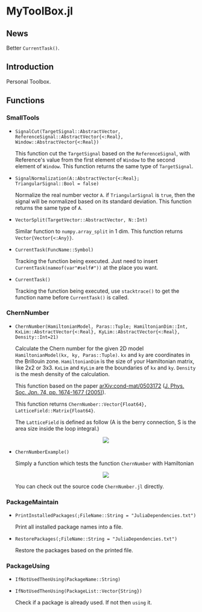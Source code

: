 # MyToolBox.jl
## News
Better ```CurrentTask()```.
## Introduction
Personal Toolbox.
## Functions
### SmallTools
* ```SignalCut(TargetSignal::AbstractVector, ReferenceSignal::AbstractVector{<:Real}, Window::AbstractVector{<:Real})```

  This function cut the ```TargetSignal``` based on the ```ReferenceSignal```, with Reference's value from the first element of ```Window``` to the second element of ```Window```.   This function returns the same type of ```TargetSignal```.

* ```SignalNormalization(A::AbstractVector{<:Real}; TriangularSignal::Bool = false)```

  Normalize the real number vector ```A```. if ```TriangularSignal``` is ```true```, then the signal will be normalized based on its standard deviation.
  This function returns the same type of ```A```.
 
* ```VectorSplit(TargetVector::AbstractVector, N::Int)```

  Similar function to ```numpy.array_split``` in 1 dim.
  This function returns ```Vector{Vector{<:Any}}```.

* ```CurrentTask(FuncName::Symbol)```

  Tracking the function being executed. Just need to insert ```CurrentTask(nameof(var"#self#"))``` at the place you want.

* ```CurrentTask()```
  
  Tracking the function being executed, use ```stacktrace()``` to get the function name before ```CurrentTask()``` is called.

### ChernNumber
* ```ChernNumber(HamiltonianModel, Paras::Tuple; HamiltonianDim::Int, KxLim::AbstractVector{<:Real}, KyLim::AbstractVector{<:Real}, Density::Int=21)```

  Calculate the Chern number for the given 2D model ```HamiltonianModel(kx, ky, Paras::Tuple)```. ```kx``` and ```ky``` are coordinates in the Brillouin zone. ```HamiltonianDim``` is the size of your Hamiltonian matrix, like 2x2 or 3x3. ```KxLim``` and ```KyLim``` are the boundaries of ```kx``` and ```ky```. ```Density``` is the mesh density of the calculation.

  This function based on the paper [arXiv:cond-mat/0503172](https://arxiv.org/abs/cond-mat/0503172) ([J. Phys. Soc. Jpn. 74, pp. 1674-1677 (2005)](https://doi.org/10.1143/JPSJ.74.1674)).

  This function returns ```ChernNumber::Vector{Float64}, LatticeField::Matrix{Float64}```. 
  
  The ```LatticeField``` is defined as follow (A is the berry connection, S is the area size inside the loop integral.)
  
  <p align="center">
  <img src = "https://latex.codecogs.com/svg.image?F&space;=&space;\frac{\oint&space;d\mathbf{k}&space;\mathbf{\mathcal{A}}_{\mathbf{k}}}{S}">
  </p>
* ```ChernNumberExample()``` 
  
  Simply a function which tests the function ```ChernNumber``` with Hamiltonian
  
  <p align="center">
  <img src = "https://latex.codecogs.com/svg.image?&space;\begin{pmatrix}&space;-2t&space;\cos(k_x)&space;-2t&space;\cos(k_y)&space;-&space;\mu&space;&&space;\Delta&space;(\sin(k_x)&space;-&space;i&space;\sin(k_y))&space;\\&space;\Delta&space;(\sin(k_x)&space;&plus;&space;i&space;\sin(k_y))&space;&&space;&plus;2t&space;\cos(k_x)&space;&plus;2t&space;\cos(k_y)&space;&plus;&space;\mu&space;\end{pmatrix}">
  </p>

  You can check out the source code ```ChernNumber.jl``` directly.
### PackageMaintain
* ```PrintInstalledPackages(;FileName::String = "JuliaDependencies.txt")```
  
  Print all installed package names into a file.

* ```RestorePackages(;FileName::String = "JuliaDependencies.txt")```

  Restore the packages based on the printed file.

### PackageUsing
* ```IfNotUsedThenUsing(PackageName::String)```
* ```IfNotUsedThenUsing(PackageList::Vector{String})```
  
  Check if a package is already used. If not then ```using``` it.